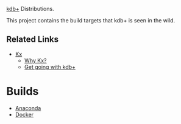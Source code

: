 [kdb+](https://kx.com) Distributions.

This project contains the build targets that kdb+ is seen in the wild.

## Related Links

 * [Kx](https://kx.com)
     * [Why Kx?](https://kx.com/why-kx/)
     * [Get going with kdb+](https://code.kx.com)

# Builds

 * [Anaconda](README.anaconda.md)
 * [Docker](README.docker.md)
